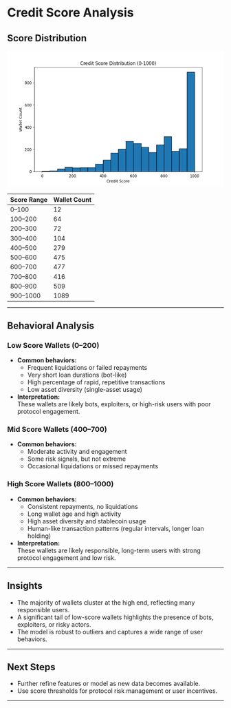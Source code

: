 # Credit Score Analysis

## Score Distribution

![Score Distribution](score_distribution.png)

| Score Range   | Wallet Count |
|---------------|--------------|
| 0–100         | 12           |
| 100–200       | 64           |
| 200–300       | 72           |
| 300–400       | 104          |
| 400–500       | 279          |
| 500–600       | 475          |
| 600–700       | 477          |
| 700–800       | 416          |
| 800–900       | 509          |
| 900–1000      | 1089         |

---

## Behavioral Analysis

### **Low Score Wallets (0–200)**
- **Common behaviors:**
  - Frequent liquidations or failed repayments
  - Very short loan durations (bot-like)
  - High percentage of rapid, repetitive transactions
  - Low asset diversity (single-asset usage)
- **Interpretation:**  
  These wallets are likely bots, exploiters, or high-risk users with poor protocol engagement.

### **Mid Score Wallets (400–700)**
- **Common behaviors:**
  - Moderate activity and engagement
  - Some risk signals, but not extreme
  - Occasional liquidations or missed repayments

### **High Score Wallets (800–1000)**
- **Common behaviors:**
  - Consistent repayments, no liquidations
  - Long wallet age and high activity
  - High asset diversity and stablecoin usage
  - Human-like transaction patterns (regular intervals, longer loan holding)
- **Interpretation:**  
  These wallets are likely responsible, long-term users with strong protocol engagement and low risk.

---

## Insights

- The majority of wallets cluster at the high end, reflecting many responsible users.
- A significant tail of low-score wallets highlights the presence of bots, exploiters, or risky actors.
- The model is robust to outliers and captures a wide range of user behaviors.

---

## Next Steps

- Further refine features or model as new data becomes available.
- Use score thresholds for protocol risk management or user incentives.

---
